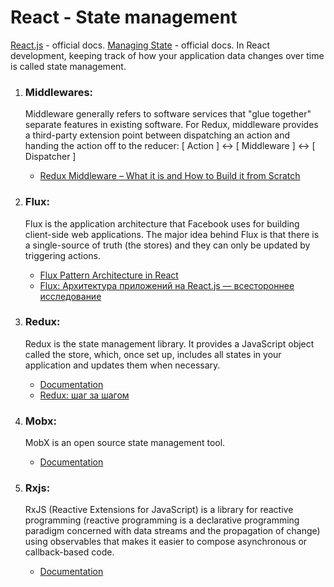 # React - State management

[React.js](https://react.dev/) - official docs.
[Managing State](https://react.dev/learn/managing-state) - official docs.
In React development, keeping track of how your application data changes over time is called state management.

1. ### Middlewares:

   <p>‍Middleware generally refers to software services that "glue together" separate features in existing software. For Redux, middleware provides a third-party extension point between dispatching an action and handing the action off to the reducer: [ Action ] <-> [ Middleware ] <-> [ Dispatcher ]</p>

   - [Redux Middleware – What it is and How to Build it from Scratch](https://www.freecodecamp.org/news/what-is-redux-middleware-and-how-to-create-one-from-scratch/)

2. ### Flux:

   <p>‍Flux is the application architecture that Facebook uses for building client-side web applications. The major idea behind Flux is that there is a single-source of truth (the stores) and they can only be updated by triggering actions.</p>

   - [Flux Pattern Architecture in React](https://medium.com/weekly-webtips/flux-pattern-architecture-in-react-35d0b55313f6)
   - [Flux: Архитектура приложений на React.js — всестороннее исследование](https://medium.com/@marina.kovalyova/flux-the-react-js-application-architecture-773f515d068d)

3. ### Redux:

   <p>‍Redux is the state management library. It provides a JavaScript object called the store, which, once set up, includes all states in your application and updates them when necessary.</p>

   - [Documentation](https://redux.js.org/)
   - [Redux: шаг за шагом](https://medium.com/devschacht/redux-step-by-step-e6c42a9b00cd)

4. ### Mobx:

   <p>MobX is an open source state management tool.</p>

   - [Documentation](https://mobx.js.org/README.html)

5. ### Rxjs:

   <p>‍RxJS (Reactive Extensions for JavaScript) is a library for reactive programming (reactive programming is a declarative programming paradigm concerned with data streams and the propagation of change) using observables that makes it easier to compose asynchronous or callback-based code.</p>

   - [Documentation](https://rxjs.dev/)

